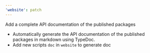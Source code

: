 ```yaml
---
'website': patch
---
```


Add a complete API documentation of the published packages

- Automatically generate the API documentation of the published packages in markdown using TypeDoc.
- Add new scripts `doc` in `website` to generate doc
